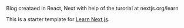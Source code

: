 Blog creataed in React, Next with help of the turorial at nextjs.org/learn

This is a starter template for [Learn Next.js](https://nextjs.org/learn).